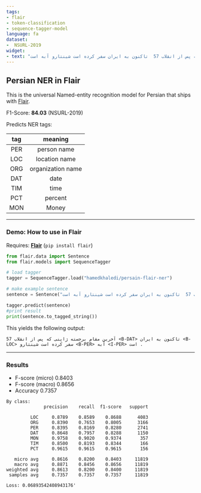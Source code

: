 ```yaml
---
tags:
- flair
- token-classification
- sequence-tagger-model
language: fa
dataset:
-  NSURL-2019
widget:
- text: "آخرین مقام برجسته ژاپنی که پس از انقلاب 57  تاکنون به ایران سفر کرده است شینتارو آبه است."
---
```


## Persian NER in Flair

This is the universal Named-entity recognition model for Persian that ships with [Flair](https://github.com/flairNLP/flair/).

F1-Score: **84.03** (NSURL-2019)

Predicts NER tags:

| **tag**                        | **meaning** |
|:---------------------------------:|:-----------:|
| PER         | person name | 
| LOC         | location name | 
| ORG         | organization name | 
| DAT         | date |
| TIM         | time |
| PCT         | percent |
| MON         | Money|

---

### Demo: How to use in Flair

Requires: **[Flair](https://github.com/flairNLP/flair/)** (`pip install flair`)

```python
from flair.data import Sentence
from flair.models import SequenceTagger

# load tagger
tagger = SequenceTagger.load("hamedkhaledi/persain-flair-ner")

# make example sentence
sentence = Sentence("آخرین مقام برجسته ژاپنی که پس از انقلاب 57  تاکنون به ایران سفر کرده است شینتارو آبه است.")

tagger.predict(sentence)
#print result
print(sentence.to_tagged_string())
```

This yields the following output:
```
آخرین مقام برجسته ژاپنی که پس از انقلاب 57 <B-DAT> تاکنون به ایران <B-LOC> سفر کرده است شینتارو <B-PER> آبه <I-PER> است .
```

---

### Results
- F-score (micro) 0.8403
- F-score (macro) 0.8656
- Accuracy 0.7357

```
By class:
              precision    recall  f1-score   support

         LOC     0.8789    0.8589    0.8688      4083
         ORG     0.8390    0.7653    0.8005      3166
         PER     0.8395    0.8169    0.8280      2741
         DAT     0.8648    0.7957    0.8288      1150
         MON     0.9758    0.9020    0.9374       357
         TIM     0.8500    0.8193    0.8344       166
         PCT     0.9615    0.9615    0.9615       156

   micro avg     0.8616    0.8200    0.8403     11819
   macro avg     0.8871    0.8456    0.8656     11819
weighted avg     0.8613    0.8200    0.8400     11819
 samples avg     0.7357    0.7357    0.7357     11819

Loss: 0.06893542408943176'

```